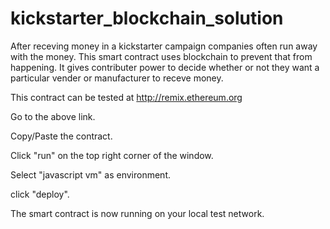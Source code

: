 # kickstarter_blockchain_solution
After receving money in a kickstarter campaign companies often run away with the money. This smart contract uses blockchain to prevent that from happening. It gives contributer power to decide whether or not they want a particular vender or manufacturer to receve money.

This contract can be tested at http://remix.ethereum.org

Go to the above link. 

Copy/Paste the contract.

Click "run" on the top right corner of the window.

Select "javascript vm" as environment.

click "deploy".

The smart contract is now running on your local test network.
